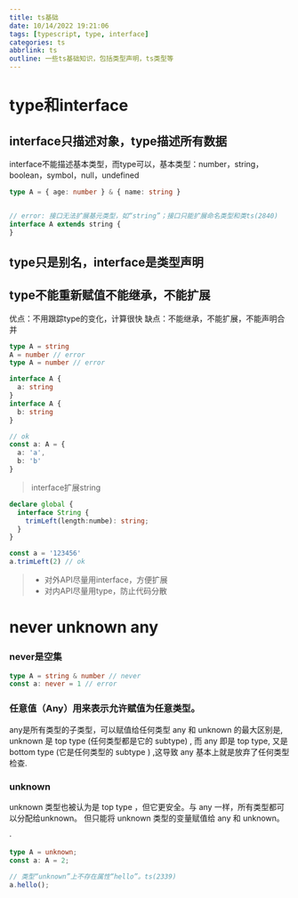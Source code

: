 ```yaml
---
title: ts基础
date: 10/14/2022 19:21:06
tags: [typescript, type, interface]
categories: ts
abbrlink: ts
outline: 一些ts基础知识，包括类型声明，ts类型等
---
```


# type和interface

## interface只描述对象，type描述所有数据

interface不能描述基本类型，而type可以，基本类型：number，string，boolean，symbol，null，undefined
```ts
type A = { age: number } & { name: string }


// error: 接口无法扩展基元类型，如“string”；接口只能扩展命名类型和类ts(2840)
interface A extends string {
}
```
## type只是别名，interface是类型声明

## type不能重新赋值不能继承，不能扩展

优点：不用跟踪type的变化，计算很快
缺点：不能继承，不能扩展，不能声明合并


```ts
type A = string
A = number // error
type A = number // error
```

```ts
interface A {
  a: string
}
interface A {
  b: string
}

// ok
const a: A = {
  a: 'a',
  b: 'b'
}
```

> interface扩展string
```ts
declare global {
  interface String {
    trimLeft(length:numbe): string;
  }
}

const a = '123456'
a.trimLeft(2) // ok
```

> - 对外API尽量用interface，方便扩展
> - 对内API尽量用type，防止代码分散


# never unknown any

### never是空集
```ts
type A = string & number // never
const a: never = 1 // error
```

### 任意值（Any）用来表示允许赋值为任意类型。
any是所有类型的子类型，可以赋值给任何类型
any 和 unknown 的最大区别是, unknown 是 top type (任何类型都是它的 subtype) , 而 any 即是 top type, 又是 bottom type (它是任何类型的 subtype ) ,这导致 any 基本上就是放弃了任何类型检查.

### unknown

unknown 类型也被认为是 top type ，但它更安全。与 any 一样，所有类型都可以分配给unknown。
但只能将 unknown 类型的变量赋值给 any 和 unknown。

·
```ts
type A = unknown;
const a: A = 2;

// 类型“unknown”上不存在属性“hello”。ts(2339)
a.hello();
```
